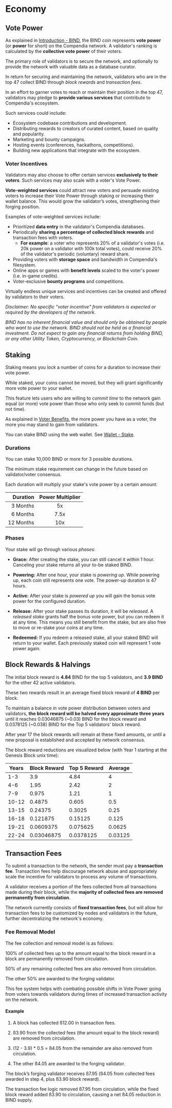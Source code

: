 # Economy

## Vote Power

As explained in [Introduction - BIND](/guide/#bind), the BIND coin represents **vote power** (or **power** for short) on the Compendia network. A validator's ranking is calculated by the **collective vote power** of their voters.

The primary role of validators is to secure the network, and optionally to provide the network with valuable data as a database curator.

In return for securing and maintaining the network, validators who are in the top 47 collect BIND through *block rewards* and *transaction fees*.

In an effort to garner votes to reach or maintain their position in the top 47, validators may pledge to **provide various services** that contribute to Compendia's ecosystem.

Such services could include:

* Ecosystem codebase contributions and development.
* Distributing rewards to creators of curated content, based on quality and popularity.
* Marketing and bounty campaigns.
* Hosting events (conferences, hackathons, competitions).
* Building new applications that integrate with the ecosystem.

### Voter Incentives

Validators may also choose to offer certain services **exclusively to their voters**. Such services may also scale with a voter's Vote Power.

**Vote-weighted services** could attract new voters and persuade existing voters to increase their Vote Power through staking or increasing their wallet balance. This would grow the validator’s votes, strengthening their forging position.

Examples of vote-weighted services include:

* Prioritized **data entry** in the validator's Compendia databases.
* Periodically **sharing a percentage of collected block rewards** and transaction fees with voters. 
  * **For example**: a voter who represents 20% of a validator's votes (i.e. 20k power on a validator with 100k total votes), could receive 20% of the validator's periodic (voluntary) reward share.
* Providing voters with **storage space** and bandwidth in Compendia's filesystem.
* Online apps or games with **benefit levels** scaled to the voter's power (i.e. in-game credits).
* Voter-exclusive **bounty programs** and competitions.

Virtually endless unique services and incentives can be created and offered by validators to their voters.

*Disclaimer: No specific "voter incentive" from validators is expected or required by the developers of the network.*

*BIND has no inherent financial value and should only be obtained by people who want to use the network. BIND should not be held as a financial investment. Do not expect to gain any financial returns from holding BIND, or any other Utility Token, Cryptocurrency, or Blockchain Coin.*

## Staking

Staking means you *lock* a number of coins for a duration to increase their vote power.

While staked, your coins cannot be moved, but they will grant significantly more vote power to your wallet.

This feature lets users who are willing to *commit time* to the network gain equal (or more) vote power than those who only seek to commit funds (but not time).

As explained in [Voter Benefits](#voter-benefits), the more power you have as a voter, the more you may stand to gain from validators.

You can stake BIND using the web wallet. See [Wallet - Stake](./wallet.html#stake).

### Durations
You can stake 10,000 BIND or more for 3 possible durations.

The minimum stake requirement can change in the future based on validator/voter consensus.

Each duration will multiply your stake's vote power by a certain amount:

|  Duration | Power Multiplier |
| --------: | :--------------: |
|  3 Months |        5x        |
|  6 Months |       7.5x       |
| 12 Months |       10x        |


 ### Phases

 Your stake will go through various *phases*:
 
 * **Grace:** After creating the stake, you can still cancel it within 1 hour. Canceling your stake returns all your to-be staked BIND.
  
 * **Powering:** After one hour, your stake is *powering up*. While powering up, each coin still represents one vote. The power-up duration is 47 hours.
  
 * **Active:** After your stake is *powered up* you will gain the bonus vote power for the configured duration.
  
 * **Release:** After your stake passes its duration, it will be *released*. A *released stake* grants half the bonus vote power, but you can redeem it at any time. This means you still benefit from the stake, but are also free to move or re-stake your coins at any time. 
  
 * **Redeemed:** If you redeem a released stake, all your staked BIND will return to your wallet. Each previously staked coin will represent 1 vote power again.


## Block Rewards & Halvings

The initial block reward is **4.84** BIND for the top 5 validators, and **3.9 BIND** for the other 42 active validators.

These two rewards result in an average fixed block reward of **4 BIND** per block.

To maintain a balance in vote power distribution between voters and validators, **the block reward will be halved every approximate three years** until it reaches 0.03046875 (~0.03) BIND for the block reward and 0.0378125 (~0.038) BIND for the Top 5 validators' block reward.

After year 17 the block rewards will remain at these fixed amounts, or until a new proposal is established and accepted by network consensus.

The block reward reductions are visualized below (with Year 1 starting at the Genesis Block unix time):

| Years | Block Reward | Top 5 Reward | Average |
| ----- | ------------ | ------------ | ------- |
| 1-3   | 3.9          | 4.84         | 4       |
| 4-6   | 1.95         | 2.42         | 2       |
| 7-9   | 0.975        | 1.21         | 1       |
| 10-12 | 0.4875       | 0.605        | 0.5     |
| 13-15 | 0.24375      | 0.3025       | 0.25    |
| 16-18 | 0.121875     | 0.15125      | 0.125   |
| 19-21 | 0.0609375    | 0.075625     | 0.0625  |
| 22-24 | 0.03046875   | 0.0378125    | 0.03125 |

## Transaction Fees
To submit a transaction to the network, the sender must pay a **transaction fee**. Transaction fees help discourage network abuse and appropriately scale the incentive for validators to process any volume of transactions.

A validator receives a portion of the fees collected from all transactions made during their block, while the **majority of collected fees are removed permanently from circulation**.

The network currently consists of **fixed transaction fees**, but will allow for transaction fees to be customized by nodes and validators in the future, further decentralizing the network's economy.

### Fee Removal Model

The fee collection and removal model is as follows:

100% of collected fees up to the amount equal to the block reward in a block are permanently removed from circulation.

50% of any remaining collected fees are also removed from circulation.

The other 50% are awarded to the forging validator.

This fee system helps with combating possible shifts in Vote Power going from voters towards validators during times of increased transaction activity on the network.

#### Example

1. A block has collected ß12.00 in transaction fees.

2. ß3.90 from the collected fees (the amount equal to the block reward) are removed from circulation.

3. (12 - 3.9) * 0.5 = ß4.05 from the remainder are also removed from circulation.

4. The other ß4.05 are awarded to the forging validator.

The block’s forging validator receives ß7.95 (ß4.05 from collected fees awarded in step 4, plus ß3.90 block reward).


The transaction fee logic removed ß7.95 from circulation, while the fixed block reward added ß3.90 to circulation, causing a net ß4.05 reduction in BIND supply.


